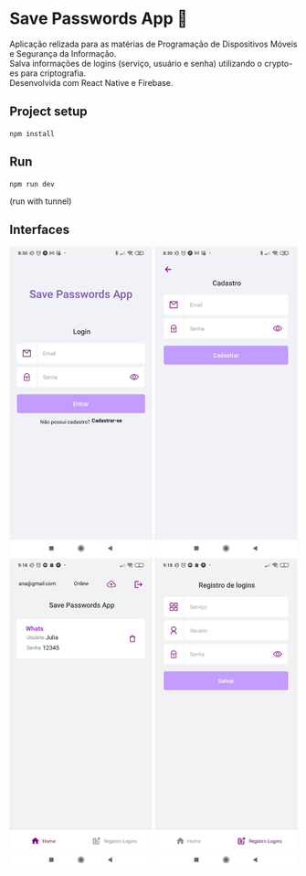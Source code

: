 # Save Passwords App 🔐

Aplicação relizada para as matérias de Programação de Dispositivos Móveis e Segurança da Informação.  
Salva informações de logins (serviço, usuário e senha) utilizando o crypto-es para criptografia.  
Desenvolvida com React Native e Firebase.

## Project setup

```
npm install
```

## Run

```
npm run dev
```

(run with tunnel)

## Interfaces

<!-- ### Login
![Image](./img/TelaHome.png) -->

<div >
<img src="https://github.com/JuliaHPM/SavePasswordsApp/raw/main/img/TelaLogin.jpg" alt="TelaLogin" title="TelaLogin" width="250" />

<img src="https://github.com/JuliaHPM/SavePasswordsApp/raw/main/img/TelaCadastro.jpg" alt="TelaCadastro" title="TelaCadastro" width="250" />
</div>

<div >
<img src="https://github.com/JuliaHPM/SavePasswordsApp/raw/main/img/TelaHome.jpg" alt="TelaHome" title="TelaHome" width="250" />
<img src="https://github.com/JuliaHPM/SavePasswordsApp/raw/main/img/TelaRegistroLogin.jpg" alt="TelaRegistroLogin" title="TelaRegistroLogin" width="250" />
</div>

<!-- Links:
[Nomes de icones expo vector-icons](https://icons.expo.fyi ) -->
